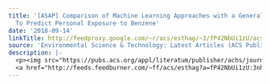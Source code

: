```yaml
---
title: '[ASAP] Comparison of Machine Learning Approaches with a General Linear Model
  To Predict Personal Exposure to Benzene'
date: '2018-09-14'
linkTitle: http://feedproxy.google.com/~r/acs/esthag/~3/fP42NbUi1zU/acs.est.8b03328
source: 'Environmental Science & Technology: Latest Articles (ACS Publications)'
description: |-
  <p><img src="https://pubs.acs.org/appl/literatum/publisher/achs/journals/content/esthag/0/esthag.ahead-of-print/acs.est.8b03328/20180914/images/medium/es-2018-03328h_0001.gif" alt="TOC Graphic"/></p><div><cite>Environmental Science & Technology</cite></div><div>DOI: 10.1021/acs.est.8b03328</div><div class="feedflare">
  <a href="http://feeds.feedburner.com/~ff/acs/esthag?a=fP42NbUi1zU:3nhEhVY4c4s:yIl2AUoC8zA"><img src="http://feeds.feedburner.com/~ff/acs/esthag?d=yIl2AUoC8zA" border="0"></img></a>
---
```

